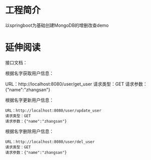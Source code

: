 # 工程简介
以springboot为基础创建MongoDB的增删改查demo
# 延伸阅读
接口文档：

根据名字获取用户信息： 

  URL：http://localhost:8080/user/get_user
  请求类型：GET
  请求参数：{"name":"zhangsan"}

根据名字更新用户信息：

    URL：http://localhost:8080/user/update_user
    请求类型：GET
    请求参数：{"name":"zhangsan"}


根据名字删除用户信息：

    URL：http://localhost:8080/user/del_user
    请求类型：GET
    请求参数：{"name":"zhangsan"}


